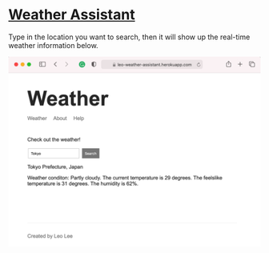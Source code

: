 # [Weather Assistant](https://leo-weather-assistant.herokuapp.com/) 
Type in the location you want to search, then it will show up the real-time weather information below.  

<img src="public/img/snip.png">
